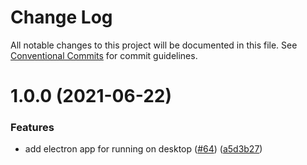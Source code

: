 # Change Log

All notable changes to this project will be documented in this file.
See [Conventional Commits](https://conventionalcommits.org) for commit guidelines.

# 1.0.0 (2021-06-22)


### Features

* add electron app for running on desktop ([#64](https://github.com/nearform/autocannon-ui/issues/64)) ([a5d3b27](https://github.com/nearform/autocannon-ui/commit/a5d3b27e25f19b32e4b454c1173d79065a409a2e))
